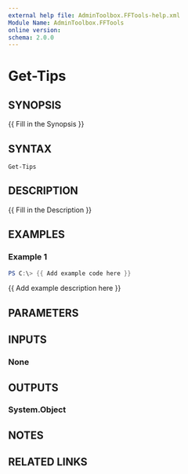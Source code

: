 ```yaml
---
external help file: AdminToolbox.FFTools-help.xml
Module Name: AdminToolbox.FFTools
online version:
schema: 2.0.0
---
```


# Get-Tips

## SYNOPSIS
{{ Fill in the Synopsis }}

## SYNTAX

```
Get-Tips
```

## DESCRIPTION
{{ Fill in the Description }}

## EXAMPLES

### Example 1
```powershell
PS C:\> {{ Add example code here }}
```

{{ Add example description here }}

## PARAMETERS

## INPUTS

### None

## OUTPUTS

### System.Object
## NOTES

## RELATED LINKS
